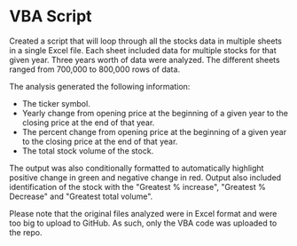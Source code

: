 # VBA Script

Created a script that will loop through all the stocks data in multiple sheets in a single Excel file. Each sheet included data for multiple stocks for that given year. Three years worth of data were analyzed. The different sheets ranged from 700,000 to 800,000 rows of data. 

The analysis generated the following information:
- The ticker symbol.
- Yearly change from opening price at the beginning of a given year to the closing price at the end of that year.
- The percent change from opening price at the beginning of a given year to the closing price at the end of that year.
- The total stock volume of the stock.

The output was also conditionally formatted to automatically highlight positive change in green and negative change in red.
Output also included identification of the stock with the "Greatest % increase", "Greatest % Decrease" and "Greatest total volume".

Please note that the original files analyzed were in Excel format and were too big to upload to GitHub. As such, only the VBA code was uploaded to the repo.
